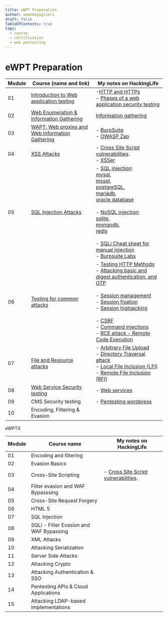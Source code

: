 ```yaml
---
title: eWPT Preparation
author: amandaguglieri
draft: false
TableOfContents: true
tags:
  - course
  - certification
  - web pentesting
---
```

# eWPT Preparation

| Module | Course (name and link)                                                                                                                                              | My notes on HackingLife                                                                                                                                                                                                                                                                                                                                                                                                                                                                                                          |
| ------ | ------------------------------------------------------------------------------------------------------------------------------------------------------------------- | -------------------------------------------------------------------------------------------------------------------------------------------------------------------------------------------------------------------------------------------------------------------------------------------------------------------------------------------------------------------------------------------------------------------------------------------------------------------------------------------------------------------------------- |
| 01     | [Introduction to Web application testing](https://my.ine.com/CyberSecurity/courses/87d3a24a/introduction-to-web-application-security-testing)                       | -[HTTP and HTTPs](http-headers.md)<br>- [Phases of a web application security testing](penetration-testing-process.md)                                                                                                                                                                                                                                                                                                                                                                                                           |
| 02     | [Web Enumeration & Information Gathering](https://my.ine.com/CyberSecurity/courses/79af5ed1/web-application-penetration-testing-web-fingerprinting-and-enumeration) | [Information gathering](information-gathering.md)                                                                                                                                                                                                                                                                                                                                                                                                                                                                                |
| 03     | [WAPT: Web proxies and Web Information Gathering](https://my.ine.com/CyberSecurity/courses/196e96da/wapt-web-proxies-and-web-information-gathering)                 | - [BurpSuite](burpsuite.md)<br>- [OWASP Zap](owasp-zap.md)                                                                                                                                                                                                                                                                                                                                                                                                                                                                       |
| 04     | [XSS Attacks](https://my.ine.com/CyberSecurity/courses/f0ccd609/web-application-penetration-testing-xss-attacks)                                                    | - [Cross Site Script vulnerabilities](webexploitation/cross-site-scripting-xss.md).<br>- [XSSer](xsser.md)                                                                                                                                                                                                                                                                                                                                                                                                                       |
| 05     | [SQL Injection Attacks](https://my.ine.com/CyberSecurity/courses/1b212166/web-application-penetration-testing-sql-injection-attacks)                                | - [SQL injection](webexploitation/sql-injection.md):<br> [mysql](mysql.md), <br> [mssql](mssql.md), <br> [postgreSQL](5432-postgresql.md), <br> [mariadb](mariadb.md), <br> [oracle database](1521-oracle-transparent-network-substrate.md) <br><br>- [NoSQL injection](webexploitation/nosql-injection.md): <br>[sqlite](sqlite.md), <br>[mongodb](mongo.md), <br>[redis](6379-redis.md) <br><br>- [SQLi Cheat sheet for manual injection ](sqli-manual-attack.md)<br>- [Burpsuite Labs](burpsuite/burpsuite-sqli.md)           |
| 06     | [Testing for common attacks](https://my.ine.com/CyberSecurity/courses/17214602/web-application-security-testing-testing-for-common-attacks)                         | - [Testing HTTP Methods](OWASP/WSTG-CONF-06.md)<br>- [Attacking basic and digest authentication, and OTP](webexploitation/http-authentication-schemes.md)<br><br>- [Session management](OWASP/WSTG-SESS-01.md)<br>- [Session fixation](OWASP/WSTG-SESS-03.md)<br>- [Session highjacking](OWASP/WSTG-SESS-09.md)<br><br>- [CSRF](webexploitation/cross-site-request-forgery-csrf.md)<br>- [Command injections](OWASP/WSTG-INPV-12.md)<br>- [RCE attack - Remote Code Execution](webexploitation/remote-code-execution-rce.md)<br> |
| 07     | [File and Resource attacks](https://my.ine.com/CyberSecurity/courses/6825b18c/web-application-penetration-testing-file-resource-attacks)                            | - [Arbitrary File Upload](webexploitation/arbitrary-file-upload.md)<br>- [Directory Traversal attack](webexploitation/directory-traversal.md)<br>- [Local File Inclusion (LFI)](webexploitation/local-file-inclusion-lfi.md)<br>- [Remote File Inclusion (RFI)](webexploitation/remote-file-inclusion-rfi.md)                                                                                                                                                                                                                    |
| 08     | [Web Service Security testing](https://my.ine.com/CyberSecurity/courses/07fcc3f9/web-application-security-testing-web-service-security-testing)                     | - [Web services](web-services.md)                                                                                                                                                                                                                                                                                                                                                                                                                                                                                                |
| 09     | CMS Security testing                                                                                                                                                | - [Pentesting wordpress](wordpress-pentesting.md)                                                                                                                                                                                                                                                                                                                                                                                                                                                                                |
| 10     | Encoding, Filtering & Evasion                                                                                                                                       |                                                                                                                                                                                                                                                                                                                                                                                                                                                                                                                                  |


eWPTX

| Module | Course name                             | My notes on HackingLife                                                             |
| ------ | --------------------------------------- | ----------------------------------------------------------------------------------- |
| 01     | Encoding and filtering                  |                                                                                     |
| 02     | Evasion Basics                          |                                                                                     |
| 03     | Cross-Site Scripting                    | - [Cross Site Script vulnerabilities](webexploitation/cross-site-scripting-xss.md). |
| 04     | Filter evasion and WAF Bypasssing       |                                                                                     |
| 05     | Cross-Site Request Forgery              |                                                                                     |
| 06     | HTML 5                                  |                                                                                     |
| 07     | SQL Injection                           |                                                                                     |
| 08     | SQLi - Filter Evasion and WAF Bypassing |                                                                                     |
| 09     | XML Attacks                             |                                                                                     |
| 10     | Attacking Serialization                 |                                                                                     |
| 11     | Server Side Attacks                     |                                                                                     |
| 12     | Attacking Crypto                        |                                                                                     |
| 13     | Attacking Authentication & SSO          |                                                                                     |
| 14     | Pentesting APIs & Cloud Applications    |                                                                                     |
| 15     | Attacking LDAP-based Implementations    |                                                                                     |
